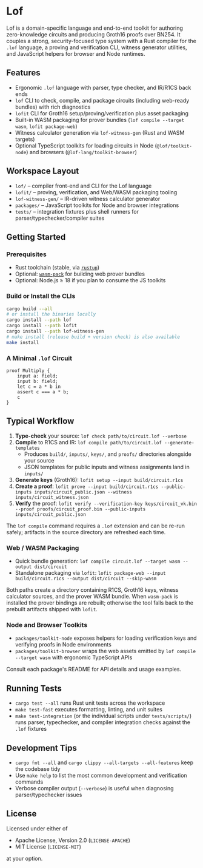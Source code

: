 # Lof

Lof is a domain-specific language and end-to-end toolkit for authoring zero-knowledge circuits and producing Groth16 proofs over BN254. It couples a strong, security-focused type system with a Rust compiler for the `.lof` language, a proving and verification CLI, witness generator utilities, and JavaScript helpers for browser and Node runtimes.

## Features
- Ergonomic `.lof` language with parser, type checker, and IR/R1CS back ends
- `lof` CLI to check, compile, and package circuits (including web-ready bundles) with rich diagnostics
- `lofit` CLI for Groth16 setup/proving/verification plus asset packaging
- Built-in WASM packaging for prover bundles (`lof compile --target wasm`, `lofit package-web`)
- Witness calculator generation via `lof-witness-gen` (Rust and WASM targets)
- Optional TypeScript toolkits for loading circuits in Node (`@lof/toolkit-node`) and browsers (`@lof-lang/toolkit-browser`)

## Workspace Layout
- `lof/` – compiler front-end and CLI for the Lof language
- `lofit/` – proving, verification, and Web/WASM packaging tooling
- `lof-witness-gen/` – IR-driven witness calculator generator
- `packages/` – JavaScript toolkits for Node and browser integrations
- `tests/` – integration fixtures plus shell runners for parser/typechecker/compiler suites

## Getting Started

### Prerequisites
- Rust toolchain (stable, via [`rustup`](https://rustup.rs/))
- Optional: [`wasm-pack`](https://rustwasm.github.io/wasm-pack/) for building web prover bundles
- Optional: Node.js ≥ 18 if you plan to consume the JS toolkits

### Build or Install the CLIs
```bash
cargo build --all
# or install the binaries locally
cargo install --path lof
cargo install --path lofit
cargo install --path lof-witness-gen
# make install (release build + version check) is also available
make install
```

### A Minimal `.lof` Circuit
```lof
proof Multiply {
    input a: field;
    input b: field;
    let c = a * b in
    assert c === a * b;
    c
}
```

## Typical Workflow
1. **Type-check** your source: `lof check path/to/circuit.lof --verbose`
2. **Compile** to R1CS and IR: `lof compile path/to/circuit.lof --generate-templates`
   - Produces `build/`, `inputs/`, `keys/`, and `proofs/` directories alongside your source
   - JSON templates for public inputs and witness assignments land in `inputs/`
3. **Generate keys** (Groth16): `lofit setup --input build/circuit.r1cs`
4. **Create a proof**: `lofit prove --input build/circuit.r1cs --public-inputs inputs/circuit_public.json --witness inputs/circuit_witness.json`
5. **Verify** the proof: `lofit verify --verification-key keys/circuit_vk.bin --proof proofs/circuit_proof.bin --public-inputs inputs/circuit_public.json`

The `lof compile` command requires a `.lof` extension and can be re-run safely; artifacts in the source directory are refreshed each time.

### Web / WASM Packaging
- Quick bundle generation: `lof compile circuit.lof --target wasm --output dist/circuit`
- Standalone packaging via `lofit`: `lofit package-web --input build/circuit.r1cs --output dist/circuit --skip-wasm`

Both paths create a directory containing R1CS, Groth16 keys, witness calculator sources, and the prover WASM bundle. When `wasm-pack` is installed the prover bindings are rebuilt; otherwise the tool falls back to the prebuilt artifacts shipped with `lofit`.

### Node and Browser Toolkits
- `packages/toolkit-node` exposes helpers for loading verification keys and verifying proofs in Node environments
- `packages/toolkit-browser` wraps the web assets emitted by `lof compile --target wasm` with ergonomic TypeScript APIs

Consult each package's README for API details and usage examples.

## Running Tests
- `cargo test --all` runs Rust unit tests across the workspace
- `make test-fast` executes formatting, linting, and unit suites
- `make test-integration` (or the individual scripts under `tests/scripts/`) runs parser, typechecker, and compiler integration checks against the `.lof` fixtures

## Development Tips
- `cargo fmt --all` and `cargo clippy --all-targets --all-features` keep the codebase tidy
- Use `make help` to list the most common development and verification commands
- Verbose compiler output (`--verbose`) is useful when diagnosing parser/typechecker issues

## License

Licensed under either of
- Apache License, Version 2.0 (`LICENSE-APACHE`)
- MIT License (`LICENSE-MIT`)

at your option.
